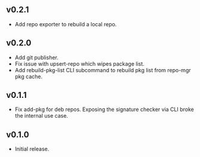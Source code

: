 ## v0.2.1

 * Add repo exporter to rebuild a local repo.

## v0.2.0

 * Add git publisher.
 * Fix issue with upsert-repo which wipes package list.
 * Add rebuild-pkg-list CLI subcommand to rebuild pkg list from repo-mgr pkg cache.

## v0.1.1

 * Fix add-pkg for deb repos. Exposing the signature checker via CLI broke the internal use case.

## v0.1.0

 * Initial release.
